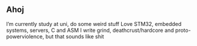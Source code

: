 ## Ahoj
I’m currently study at uni, do some weird stuff
Love STM32, embedded systems, servers, C and ASM
I write grind, deathcrust/hardcore and proto-powerviolence, but that sounds like shit

<!--
**lekhnitsky/lekhnitsky** is a ✨ _special_ ✨ repository because its `README.md` (this file) appears on your GitHub profile.

Here are some ideas to get you started:

- 🔭 I’m currently working on ...
- 🌱 I’m currently learning ...
- 👯 I’m looking to collaborate on ...
- 🤔 I’m looking for help with ...
- 💬 Ask me about ...
- 📫 How to reach me: ...
- 😄 Pronouns: ...
- ⚡ Fun fact: ...
-->
